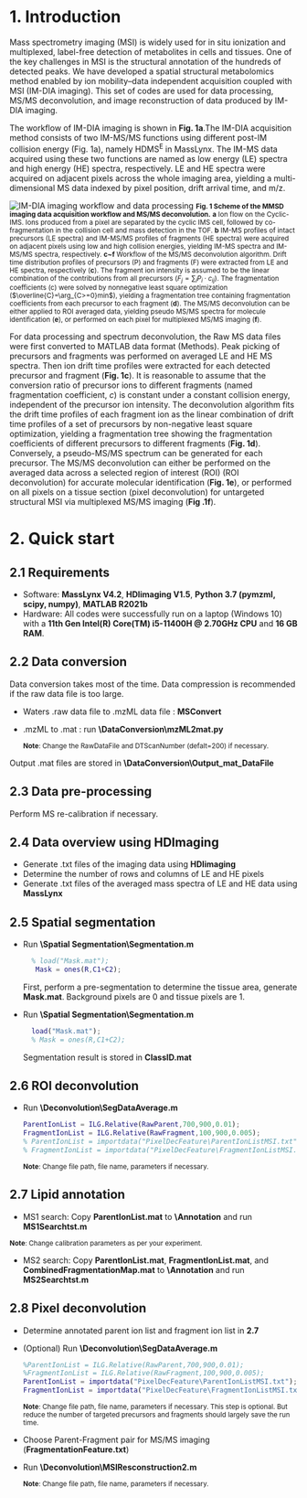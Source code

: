 # 1. Introduction

Mass spectrometry imaging (MSI) is widely used for in situ ionization and multiplexed, label-free detection of metabolites in cells and tissues. One of the key challenges in MSI is the structural annotation of the hundreds of detected peaks. We have developed a spatial structural metabolomics method enabled by ion mobility–data independent acquisition coupled with MSI (IM-DIA imaging). This set of codes are used for data processing, MS/MS deconvolution, and image reconstruction of data produced by IM-DIA imaging.

The workflow of IM-DIA imaging is shown in **Fig. 1a**.The IM-DIA acquisition method consists of two IM-MS/MS functions using different post-IM collision energy (Fig. 1a), namely HDMS<sup>E</sup> in MassLynx. The IM-MS data acquired using these two functions are named as low energy (LE) spectra and high energy (HE) spectra, respectively. LE and HE spectra were acquired on adjacent pixels across the whole imaging area, yielding a multi-dimensional MS data indexed by pixel position, drift arrival time, and m/z.

![IM-DIA imaging workflow and data processing](/Figures/Fig%201.png)
<small>**Fig. 1 Scheme of the MMSD imaging data acquisition workflow and MS/MS deconvolution.** **a** Ion flow on the Cyclic-IMS. Ions produced from a pixel are separated by the cyclic IMS cell, followed by co-fragmentation in the collision cell and mass detection in the TOF. **b** IM-MS profiles of intact precursors (LE spectra) and IM-MS/MS profiles of fragments (HE spectra) were acquired on adjacent pixels using low and high collision energies, yielding IM-MS spectra and IM-MS/MS spectra, respectively. **c~f** Workflow of the MS/MS deconvolution algorithm. Drift time distribution profiles of precursors (P) and fragments (F) were extracted from LE and HE spectra, respectively (**c**). The fragment ion intensity is assumed to be the linear combination of the contributions from all precursors ($F_j=∑_iP_i⋅c_{ij}$). The fragmentation coefficients (c) were solved by nonnegative least square optimization ($\overline{C}=\arg_{C>=0}min$), yielding a fragmentation tree containing fragmentation coefficients from each precursor to each fragment (**d**). The MS/MS deconvolution can be either applied to ROI averaged data, yielding pseudo MS/MS spectra for molecule identification (**e**), or performed on each pixel for multiplexed MS/MS imaging (**f**).</small>

For data processing and spectrum deconvolution, the Raw MS data files were first converted to MATLAB data format (Methods). Peak picking of precursors and fragments was performed on averaged LE and HE MS spectra. Then ion drift time profiles were extracted for each detected precursor and fragment (**Fig. 1c**). It is reasonable to assume that the conversion ratio of precursor ions to different fragments (named fragmentation coefficient, *c*) is constant under a constant collision energy, independent of the precursor ion intensity. The deconvolution algorithm fits the drift time profiles of each fragment ion as the linear combination of drift time profiles of a set of precursors by non-negative least square optimization, yielding a fragmentation tree showing the fragmentation coefficients of different precursors to different fragments (**Fig. 1d**). Conversely, a pseudo-MS/MS spectrum can be generated for each precursor. The MS/MS deconvolution can either be performed on the averaged data across a selected region of interest (ROI) (ROI deconvolution) for accurate molecular identification (**Fig. 1e**), or performed on all pixels on a tissue section (pixel deconvolution) for untargeted structural MSI via multiplexed MS/MS imaging (**Fig .1f**).

# 2. Quick start

## 2.1 Requirements

- Software: **MassLynx V4.2**, **HDIimaging V1.5**, **Python 3.7 (pymzml, scipy, numpy)**, **MATLAB R2021b**
- Hardware: All codes were successfully run on a laptop (Windows 10) with a **11th Gen Intel(R) Core(TM) i5-11400H @ 2.70GHz CPU** and **16 GB RAM**.

## 2.2 Data conversion

Data conversion takes most of the time. Data compression is recommended if the raw data file is too large.

- Waters .raw data file to .mzML data file : **MSConvert**

- .mzML to .mat : run **\DataConversion\mzML2mat.py**

    <small>**Note**: Change the RawDataFile and DTScanNumber (defalt=200) if necessary. </small>

Output .mat files are stored in **\DataConversion\Output_mat_DataFile**

## 2.3 Data pre-processing

Perform MS re-calibration if necessary.

## 2.4 Data overview using HDImaging

- Generate .txt files of the imaging data using **HDIimaging**
- Determine the number of rows and columns of LE and HE pixels
- Generate .txt files of the averaged mass spectra of LE and HE data using **MassLynx**

## 2.5 Spatial segmentation

- Run **\Spatial Segmentation\Segmentation.m**
  
  ```matlab
    % load("Mask.mat");
     Mask = ones(R,C1+C2);
  ```

  First, perform a pre-segmentation to determine the tissue area, generate **Mask.mat**. Background pixels are 0 and tissue pixels are 1.

- Run **\Spatial Segmentation\Segmentation.m**

  ```matlab
    load("Mask.mat");
    % Mask = ones(R,C1+C2);
  ```

  Segmentation result is stored in **ClassID.mat**

## 2.6 ROI deconvolution

- Run **\Deconvolution\SegDataAverage.m**

    ```matlab
    ParentIonList = ILG.Relative(RawParent,700,900,0.01);
    FragmentIonList = ILG.Relative(RawFragment,100,900,0.005);
    % ParentIonList = importdata("PixelDecFeature\ParentIonListMSI.txt");
    % FragmentIonList = importdata("PixelDecFeature\FragmentIonListMSI.txt");
    ```

    <small>**Note**: Change file path, file name, parameters if necessary.</small>

## 2.7 Lipid annotation

- MS1 search: Copy **ParentIonList.mat** to **\Annotation** and run **MS1Searchtst.m**

<small>**Note**: Change calibration parameters as per your experiment.</small>

- MS2 search: Copy **ParentIonList.mat**, **FragmentIonList.mat**, and **CombinedFragmentationMap.mat** to **\Annotation** and run **MS2Searchtst.m**

## 2.8 Pixel deconvolution

- Determine annotated parent ion list and fragment ion list in **2.7**

- (Optional) Run **\Deconvolution\SegDataAverage.m**

    ```matlab
    %ParentIonList = ILG.Relative(RawParent,700,900,0.01);
    %FragmentIonList = ILG.Relative(RawFragment,100,900,0.005);
    ParentIonList = importdata("PixelDecFeature\ParentIonListMSI.txt");
    FragmentIonList = importdata("PixelDecFeature\FragmentIonListMSI.txt");
    ```

    <small>**Note**: Change file path, file name, parameters if necessary. This step is optional. But reduce the number of targeted precursors and fragments should largely save the run time.</small>

- Choose Parent-Fragment pair for MS/MS imaging (**FragmentationFeature.txt**)

- Run **\Deconvolution\MSIResconstruction2.m**
  
    <small>**Note**: Change file path, file name, parameters if necessary.</small>